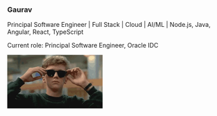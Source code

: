 ### Gaurav
Principal Software Engineer | Full Stack | Cloud | AI/ML | Node.js, Java, Angular, React, TypeScript

Current role: Principal Software Engineer, Oracle IDC

![Cool](https://github.com/gauravmahto/gauravmahto/blob/master/cool.gif?raw=true)
